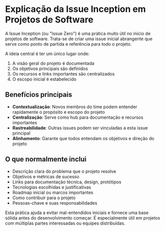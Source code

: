# Explicação da Issue Inception em Projetos de Software

A Issue Inception (ou "Issue Zero") é uma prática muito útil no início de projetos de software. Trata-se de criar uma issue inicial abrangente que serve como ponto de partida e referência para todo o projeto.

A ideia central é ter um único lugar onde:

1. A visão geral do projeto é documentada
2. Os objetivos principais são definidos
3. Os recursos e links importantes são centralizados
4. O escopo inicial é estabelecido

## Benefícios principais

- **Contextualização**: Novos membros do time podem entender rapidamente o propósito e escopo do projeto
- **Centralização**: Serve como hub para documentação e recursos importantes
- **Rastreabilidade**: Outras issues podem ser vinculadas a esta issue principal
- **Alinhamento**: Garante que todos entendam os objetivos e direção do projeto

## O que normalmente inclui

- Descrição clara do problema que o projeto resolve
- Objetivos e métricas de sucesso
- Links para documentação técnica, design, protótipos
- Tecnologias escolhidas e justificativas
- Roadmap inicial ou marcos importantes
- Como contribuir para o projeto
- Pessoas-chave e suas responsabilidades

Esta prática ajuda a evitar mal-entendidos iniciais e fornece uma base sólida antes do desenvolvimento começar. É especialmente útil em projetos com múltiplas partes interessadas ou equipes distribuídas.